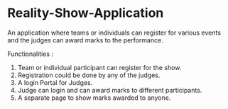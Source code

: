 # Reality-Show-Application
An application where teams or individuals can register for various events and the judges can award marks to the performance.

Functionalities :
1. Team or individual participant can register for the show.
2. Registration could be done by any of the judges.
3. A login Portal for Judges.
4. Judge can login and can award marks to different participants.
5. A separate page to show marks awarded to anyone.
